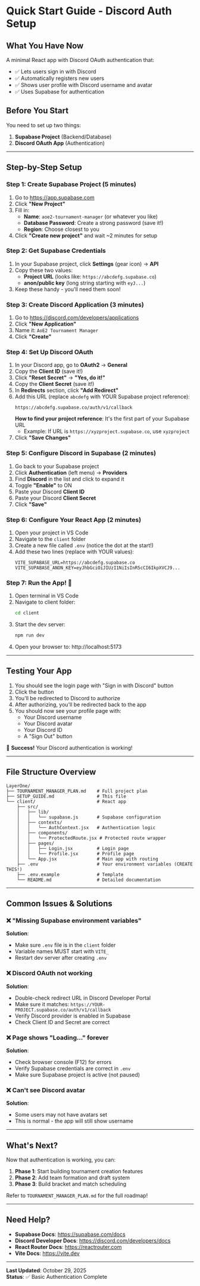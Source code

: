 # Quick Start Guide - Discord Auth Setup

## What You Have Now

A minimal React app with Discord OAuth authentication that:
- ✅ Lets users sign in with Discord
- ✅ Automatically registers new users
- ✅ Shows user profile with Discord username and avatar
- ✅ Uses Supabase for authentication

## Before You Start

You need to set up two things:
1. **Supabase Project** (Backend/Database)
2. **Discord OAuth App** (Authentication)

---

## Step-by-Step Setup

### Step 1: Create Supabase Project (5 minutes)

1. Go to https://app.supabase.com
2. Click **"New Project"**
3. Fill in:
   - **Name**: `aoe2-tournament-manager` (or whatever you like)
   - **Database Password**: Create a strong password (save it!)
   - **Region**: Choose closest to you
4. Click **"Create new project"** and wait ~2 minutes for setup

### Step 2: Get Supabase Credentials

1. In your Supabase project, click **Settings** (gear icon) → **API**
2. Copy these two values:
   - **Project URL** (looks like: `https://abcdefg.supabase.co`)
   - **anon/public key** (long string starting with `eyJ...`)
3. Keep these handy - you'll need them soon!

### Step 3: Create Discord Application (3 minutes)

1. Go to https://discord.com/developers/applications
2. Click **"New Application"**
3. Name it: `AoE2 Tournament Manager`
4. Click **"Create"**

### Step 4: Set Up Discord OAuth

1. In your Discord app, go to **OAuth2** → **General**
2. Copy the **Client ID** (save it!)
3. Click **"Reset Secret"** → **"Yes, do it!"**
4. Copy the **Client Secret** (save it!)
5. In **Redirects** section, click **"Add Redirect"**
6. Add this URL (replace `abcdefg` with YOUR Supabase project reference):
   ```
   https://abcdefg.supabase.co/auth/v1/callback
   ```
   **How to find your project reference**: It's the first part of your Supabase URL
   - Example: If URL is `https://xyzproject.supabase.co`, use `xyzproject`
7. Click **"Save Changes"**

### Step 5: Configure Discord in Supabase (2 minutes)

1. Go back to your Supabase project
2. Click **Authentication** (left menu) → **Providers**
3. Find **Discord** in the list and click to expand it
4. Toggle **"Enable"** to ON
5. Paste your Discord **Client ID**
6. Paste your Discord **Client Secret**
7. Click **"Save"**

### Step 6: Configure Your React App (2 minutes)

1. Open your project in VS Code
2. Navigate to the `client` folder
3. Create a new file called `.env` (notice the dot at the start!)
4. Add these two lines (replace with YOUR values):
   ```
   VITE_SUPABASE_URL=https://abcdefg.supabase.co
   VITE_SUPABASE_ANON_KEY=eyJhbGciOiJIUzI1NiIsInR5cCI6IkpXVCJ9...
   ```

### Step 7: Run the App! 🚀

1. Open terminal in VS Code
2. Navigate to client folder:
   ```bash
   cd client
   ```
3. Start the dev server:
   ```bash
   npm run dev
   ```
4. Open your browser to: http://localhost:5173

---

## Testing Your App

1. You should see the login page with "Sign in with Discord" button
2. Click the button
3. You'll be redirected to Discord to authorize
4. After authorizing, you'll be redirected back to the app
5. You should now see your profile page with:
   - Your Discord username
   - Your Discord avatar
   - Your Discord ID
   - A "Sign Out" button

🎉 **Success!** Your Discord authentication is working!

---

## File Structure Overview

```
LayerOne/
├── TOURNAMENT_MANAGER_PLAN.md    # Full project plan
├── SETUP_GUIDE.md                # This file
└── client/                       # React app
    ├── src/
    │   ├── lib/
    │   │   └── supabase.js       # Supabase configuration
    │   ├── contexts/
    │   │   └── AuthContext.jsx   # Authentication logic
    │   ├── components/
    │   │   └── ProtectedRoute.jsx # Protected route wrapper
    │   ├── pages/
    │   │   ├── Login.jsx         # Login page
    │   │   └── Profile.jsx       # Profile page
    │   └── App.jsx               # Main app with routing
    ├── .env                      # Your environment variables (CREATE THIS!)
    ├── .env.example              # Template
    └── README.md                 # Detailed documentation
```

---

## Common Issues & Solutions

### ❌ "Missing Supabase environment variables"
**Solution**: 
- Make sure `.env` file is in the `client` folder
- Variable names MUST start with `VITE_`
- Restart dev server after creating `.env`

### ❌ Discord OAuth not working
**Solution**:
- Double-check redirect URL in Discord Developer Portal
- Make sure it matches: `https://YOUR-PROJECT.supabase.co/auth/v1/callback`
- Verify Discord provider is enabled in Supabase
- Check Client ID and Secret are correct

### ❌ Page shows "Loading..." forever
**Solution**:
- Check browser console (F12) for errors
- Verify Supabase credentials are correct in `.env`
- Make sure Supabase project is active (not paused)

### ❌ Can't see Discord avatar
**Solution**:
- Some users may not have avatars set
- This is normal - the app will still show username

---

## What's Next?

Now that authentication is working, you can:

1. **Phase 1**: Start building tournament creation features
2. **Phase 2**: Add team formation and draft system
3. **Phase 3**: Build bracket and match scheduling

Refer to `TOURNAMENT_MANAGER_PLAN.md` for the full roadmap!

---

## Need Help?

- **Supabase Docs**: https://supabase.com/docs
- **Discord Developer Docs**: https://discord.com/developers/docs
- **React Router Docs**: https://reactrouter.com
- **Vite Docs**: https://vite.dev

---

**Last Updated**: October 29, 2025  
**Status**: ✅ Basic Authentication Complete
